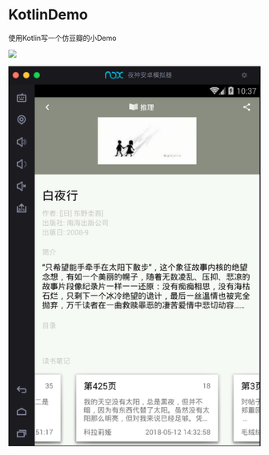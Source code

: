 # KotlinDemo
使用Kotlin写一个仿豆瓣的小Demo


![](https://github.com/chenjiajuan/KotlinDemo/booklist.png)

![](https://github.com/chenjiajuan/KotlinDemo/blob/master/bookdetail.png)

